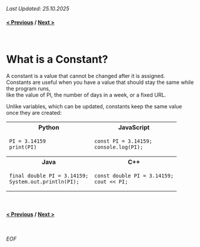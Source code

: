 *Last Updated: 25.10.2025*

#### [< Previous][previous] / [Next >][next]

[previous]: https://github.com/rento-fox/Code-Guides/tree/main/Intro%20To%20Programming/ITP%20Tutorial/ITP%2002%20Variables 'ITP 02 Variables'
[next]: h 'I'

<br>

# What is a Constant?

A constant is a value that cannot be changed after it is assigned.<br>
Constants are useful when you have a value that should stay the same while the program runs,<br>
like the value of PI, the number of days in a week, or a fixed URL.

Unlike variables, which can be updated, constants keep the same value once they are created:

<table>
    <tr>
        <th>Python</th>
        <th>JavaScript</th>
    </tr>
    <tr>
        <td>
<pre><code>PI = 3.14159
print(PI)
</code></pre>
        </td>
        <td>
<pre><code>const PI = 3.14159;
console.log(PI);
</code></pre>
        </td>
    </tr>
    <tr>
        <th>Java</th>
        <th>C++</th>
    </tr>
    <tr>
        <td>
<pre><code>final double PI = 3.14159;
System.out.println(PI);
</code></pre>
        </td>
        <td>
<pre><code>const double PI = 3.14159;
cout << PI;
</code></pre>
        </td>
    </tr>
</table>



<br>

#### [< Previous][previous] / [Next >][next]

[previous]: https://github.com/rento-fox/Code-Guides/tree/main/Intro%20To%20Programming/ITP%20Tutorial/ITP%2002%20Variables 'ITP 02 Variables'
[next]: h 'I'

<br>

*EOF*

